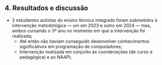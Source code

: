 <style scoped>

</style>

## 4. Resultados e discussão

* 2 estudantes autistas do ensino técnico integrado foram submetidos à intervenção metodológica — um em 2023 e outro em 2024 — mas, ambos cursando o 3º ano no momento em que a intervenção foi realizada;
  * Até então não haviam conseguido desenvolver conhecimentos significativos em programação de computadores; <!-- conforme relatado pelas coordenações e NAAPI -->
  * Intervenção realizada em conjunto às coordenações (de curso e pedagógica) e ao NAAPI;

